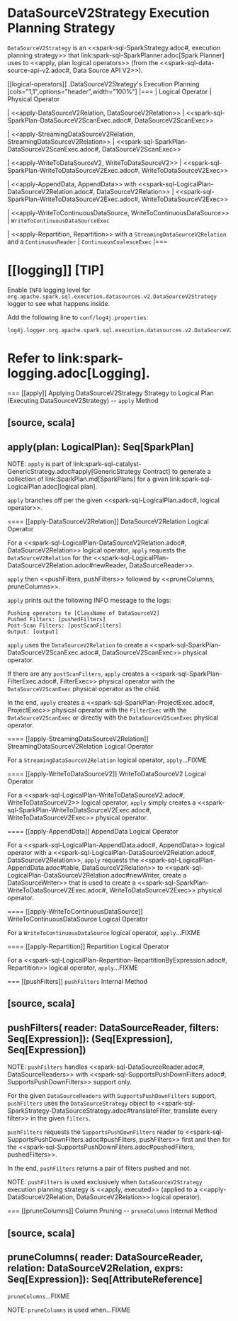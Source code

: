 # DataSourceV2Strategy Execution Planning Strategy

`DataSourceV2Strategy` is an <<spark-sql-SparkStrategy.adoc#, execution planning strategy>> that link:spark-sql-SparkPlanner.adoc[Spark Planner] uses to <<apply, plan logical operators>> (from the <<spark-sql-data-source-api-v2.adoc#, Data Source API V2>>).

[[logical-operators]]
.DataSourceV2Strategy's Execution Planning
[cols="1,1",options="header",width="100%"]
|===
| Logical Operator
| Physical Operator

| <<apply-DataSourceV2Relation, DataSourceV2Relation>>
| <<spark-sql-SparkPlan-DataSourceV2ScanExec.adoc#, DataSourceV2ScanExec>>

| <<apply-StreamingDataSourceV2Relation, StreamingDataSourceV2Relation>>
| <<spark-sql-SparkPlan-DataSourceV2ScanExec.adoc#, DataSourceV2ScanExec>>

| <<apply-WriteToDataSourceV2, WriteToDataSourceV2>>
| <<spark-sql-SparkPlan-WriteToDataSourceV2Exec.adoc#, WriteToDataSourceV2Exec>>

| <<apply-AppendData, AppendData>> with <<spark-sql-LogicalPlan-DataSourceV2Relation.adoc#, DataSourceV2Relation>>
| <<spark-sql-SparkPlan-WriteToDataSourceV2Exec.adoc#, WriteToDataSourceV2Exec>>

| <<apply-WriteToContinuousDataSource, WriteToContinuousDataSource>>
| `WriteToContinuousDataSourceExec`

| <<apply-Repartition, Repartition>> with a `StreamingDataSourceV2Relation` and a `ContinuousReader`
| `ContinuousCoalesceExec`
|===

[[logging]]
[TIP]
====
Enable `INFO` logging level for `org.apache.spark.sql.execution.datasources.v2.DataSourceV2Strategy` logger to see what happens inside.

Add the following line to `conf/log4j.properties`:

```
log4j.logger.org.apache.spark.sql.execution.datasources.v2.DataSourceV2Strategy=INFO
```

Refer to link:spark-logging.adoc[Logging].
====

=== [[apply]] Applying DataSourceV2Strategy Strategy to Logical Plan (Executing DataSourceV2Strategy) -- `apply` Method

[source, scala]
----
apply(plan: LogicalPlan): Seq[SparkPlan]
----

NOTE: `apply` is part of link:spark-sql-catalyst-GenericStrategy.adoc#apply[GenericStrategy Contract] to generate a collection of link:SparkPlan.md[SparkPlans] for a given link:spark-sql-LogicalPlan.adoc[logical plan].

`apply` branches off per the given <<spark-sql-LogicalPlan.adoc#, logical operator>>.

==== [[apply-DataSourceV2Relation]] DataSourceV2Relation Logical Operator

For a <<spark-sql-LogicalPlan-DataSourceV2Relation.adoc#, DataSourceV2Relation>> logical operator, `apply` requests the `DataSourceV2Relation` for the <<spark-sql-LogicalPlan-DataSourceV2Relation.adoc#newReader, DataSourceReader>>.

`apply` then <<pushFilters, pushFilters>> followed by <<pruneColumns, pruneColumns>>.

`apply` prints out the following INFO message to the logs:

```
Pushing operators to [ClassName of DataSourceV2]
Pushed Filters: [pushedFilters]
Post-Scan Filters: [postScanFilters]
Output: [output]
```

`apply` uses the `DataSourceV2Relation` to create a <<spark-sql-SparkPlan-DataSourceV2ScanExec.adoc#, DataSourceV2ScanExec>> physical operator.

If there are any `postScanFilters`, `apply` creates a <<spark-sql-SparkPlan-FilterExec.adoc#, FilterExec>> physical operator with the `DataSourceV2ScanExec` physical operator as the child.

In the end, `apply` creates a <<spark-sql-SparkPlan-ProjectExec.adoc#, ProjectExec>> physical operator with the `FilterExec` with the `DataSourceV2ScanExec` or directly with the `DataSourceV2ScanExec` physical operator.

==== [[apply-StreamingDataSourceV2Relation]] StreamingDataSourceV2Relation Logical Operator

For a `StreamingDataSourceV2Relation` logical operator, `apply`...FIXME

==== [[apply-WriteToDataSourceV2]] WriteToDataSourceV2 Logical Operator

For a <<spark-sql-LogicalPlan-WriteToDataSourceV2.adoc#, WriteToDataSourceV2>> logical operator, `apply` simply creates a <<spark-sql-SparkPlan-WriteToDataSourceV2Exec.adoc#, WriteToDataSourceV2Exec>> physical operator.

==== [[apply-AppendData]] AppendData Logical Operator

For a <<spark-sql-LogicalPlan-AppendData.adoc#, AppendData>> logical operator with a <<spark-sql-LogicalPlan-DataSourceV2Relation.adoc#, DataSourceV2Relation>>, `apply` requests the <<spark-sql-LogicalPlan-AppendData.adoc#table, DataSourceV2Relation>> to <<spark-sql-LogicalPlan-DataSourceV2Relation.adoc#newWriter, create a DataSourceWriter>> that is used to create a <<spark-sql-SparkPlan-WriteToDataSourceV2Exec.adoc#, WriteToDataSourceV2Exec>> physical operator.

==== [[apply-WriteToContinuousDataSource]] WriteToContinuousDataSource Logical Operator

For a `WriteToContinuousDataSource` logical operator, `apply`...FIXME

==== [[apply-Repartition]] Repartition Logical Operator

For a <<spark-sql-LogicalPlan-Repartition-RepartitionByExpression.adoc#, Repartition>> logical operator, `apply`...FIXME

=== [[pushFilters]] `pushFilters` Internal Method

[source, scala]
----
pushFilters(
  reader: DataSourceReader,
  filters: Seq[Expression]): (Seq[Expression], Seq[Expression])
----

NOTE: `pushFilters` handles <<spark-sql-DataSourceReader.adoc#, DataSourceReaders>> with <<spark-sql-SupportsPushDownFilters.adoc#, SupportsPushDownFilters>> support only.

For the given `DataSourceReaders` with `SupportsPushDownFilters` support, `pushFilters` uses the `DataSourceStrategy` object to <<spark-sql-SparkStrategy-DataSourceStrategy.adoc#translateFilter, translate every filter>> in the given `filters`.

`pushFilters` requests the `SupportsPushDownFilters` reader to <<spark-sql-SupportsPushDownFilters.adoc#pushFilters, pushFilters>> first and then for the <<spark-sql-SupportsPushDownFilters.adoc#pushedFilters, pushedFilters>>.

In the end, `pushFilters` returns a pair of filters pushed and not.

NOTE: `pushFilters` is used exclusively when `DataSourceV2Strategy` execution planning strategy is <<apply, executed>> (applied to a <<apply-DataSourceV2Relation, DataSourceV2Relation>> logical operator).

=== [[pruneColumns]] Column Pruning -- `pruneColumns` Internal Method

[source, scala]
----
pruneColumns(
  reader: DataSourceReader,
  relation: DataSourceV2Relation,
  exprs: Seq[Expression]): Seq[AttributeReference]
----

`pruneColumns`...FIXME

NOTE: `pruneColumns` is used when...FIXME
